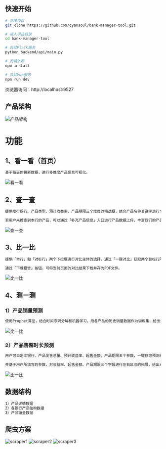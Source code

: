 ## 快速开始
``` bash
# 克隆项目
git clone https://github.com/cyansoul/bank-manager-tool.git

# 进入项目目录
cd bank-manager-tool

# 启动Flask服务
python backend/api/main.py

# 安装依赖
npm install

# 启动Vue服务
npm run dev
```

浏览器访问：http://localhost:9527

## 产品架构
![产品架构](/src/assets/images/structure.png)

# 功能

## 1、看一看（首页）

``` bash
基于每天的最新数据，进行多维度产品信息可视化。
```

![看一看](/screenshots/dashboard.png)

## 2、查一查

``` bash
提供发行银行、产品类型、预计收益率、产品期限三个维度的筛选框，结合产品名称关键字进行全库搜索，系统会返回全部符合筛选条件的产品列表，点击「查看」按钮可以获取产品更多维度的信息。

若用户未搜索到本行的产品，可以通过「补充产品信息」入口进行产品数据上传，丰富我们的产品数据库。
```

![查一查](/screenshots/search.png)


## 3、比一比

``` bash
提供「本行」和「对标行」两个下拉框进行对比主体的选择，通过「一键对比」获取两个目标行所发售的产品情况对比，包括产品结构、产品利率、产品期限三个维度。并对应不同维度的对比图，自动生成具有业务指导意义的智能洞察结果。

通过「下载报告」按钮，可将当前页面的对比结果下载并存为PDF文件。
```

![比一比](/screenshots/comparison.png)

## 4、测一测
### 1）产品销量预测
``` bash
使用Prophet算法，结合时间序列分解和机器学习，用各产品的历史销量数据作为训练集，给出未来的销量趋势预测曲线，并提供置信上限和置信下限作为参考。
```

![比一比](/screenshots/ts_pred.png)
### 2）产品售罄时长预测
``` bash
用户可自定义银行、产品发售总量、预计收益率、起售金额、产品期限五个参数，一键获取预测结果。

并基于用户所填写的参数，对收益率、起售金额、产品期限三个字段进行左右区间的拓展，给出对应的预测值曲线，增强参数的可解释性。
```

![比一比](/screenshots/struct_pred.png)


## 数据结构

``` bash
1）产品详情数据
2）各银行产品结构数据
3）产品销量数据
```

## 爬虫方案
![scraper1](/screenshots/scraper1.png)
![scraper2](/screenshots/scraper2.png)
![scraper3](/screenshots/scraper3.png)
